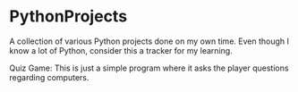 # PythonProjects
A collection of various Python projects done on my own time. 
Even though I know a lot of Python, consider this a tracker for my learning.

Quiz Game: This is just a simple program where it asks the player questions regarding computers. 